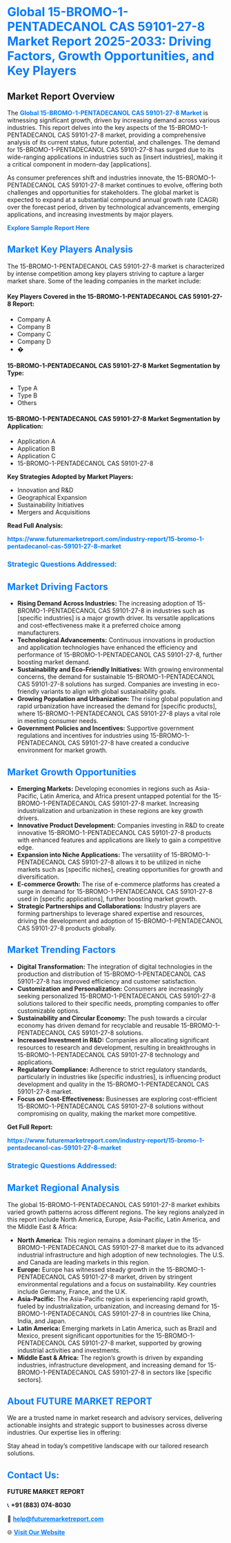 <h1 style="color: #007BFF;">Global 15-BROMO-1-PENTADECANOL CAS 59101-27-8 Market Report 2025-2033: Driving Factors, Growth Opportunities, and Key Players</h1>

<section id="overview">
<h2>Market Report Overview</h2>
<p>The <a href="https://www.futuremarketreport.com/industry-report/15-bromo-1-pentadecanol-cas-59101-27-8-market" style="color: #007BFF; text-decoration: none;"><strong>Global 15-BROMO-1-PENTADECANOL CAS 59101-27-8 Market</strong></a> is witnessing significant growth, driven by increasing demand across various industries. This report delves into the key aspects of the 15-BROMO-1-PENTADECANOL CAS 59101-27-8 market, providing a comprehensive analysis of its current status, future potential, and challenges. The demand for 15-BROMO-1-PENTADECANOL CAS 59101-27-8 has surged due to its wide-ranging applications in industries such as [insert industries], making it a critical component in modern-day [applications].</p>
<p>As consumer preferences shift and industries innovate, the 15-BROMO-1-PENTADECANOL CAS 59101-27-8 market continues to evolve, offering both challenges and opportunities for stakeholders. The global market is expected to expand at a substantial compound annual growth rate (CAGR) over the forecast period, driven by technological advancements, emerging applications, and increasing investments by major players.</p>
</section>

<section id="overview">
<p><a href="https://www.futuremarketreport.com/request-sample/reportId=113058" style="color: #007BFF; text-decoration: none;"><strong>Explore Sample Report Here</strong></a></p>
</section>

<section id="key-players">
<h2 style="color: #007BFF;">Market Key Players Analysis</h2>
<p>The 15-BROMO-1-PENTADECANOL CAS 59101-27-8 market is characterized by intense competition among key players striving to capture a larger market share. Some of the leading companies in the market include:</p>
<h4>Key Players Covered in the 15-BROMO-1-PENTADECANOL CAS 59101-27-8 Report:</h4>
<ul><li>Company A</li><li>Company B</li><li>Company C</li><li>Company D</li><li>�</li></ul>
<h4>15-BROMO-1-PENTADECANOL CAS 59101-27-8 Market Segmentation by Type:</h4>
<ul><li>Type A</li><li>Type B</li><li>Others</li></ul>

<h4>15-BROMO-1-PENTADECANOL CAS 59101-27-8 Market Segmentation by Application:</h4>
<ul><li>Application A</li><li>Application B</li><li>Application C</li><li>15-BROMO-1-PENTADECANOL CAS 59101-27-8</li></ul>
<p><strong>Key Strategies Adopted by Market Players:</strong></p>
<ul>
<li>Innovation and R&D</li>
<li>Geographical Expansion</li>
<li>Sustainability Initiatives</li>
<li>Mergers and Acquisitions</li>
</ul>
</section>

<section>
<p><strong>Read Full Analysis: </strong></p><a href="https://www.futuremarketreport.com/industry-report/15-bromo-1-pentadecanol-cas-59101-27-8-market" style="color: #007BFF; text-decoration: none;"><strong>https://www.futuremarketreport.com/industry-report/15-bromo-1-pentadecanol-cas-59101-27-8-market</strong></a>
<h3 style="color: #007BFF;">Strategic Questions Addressed:</h3>
</section>

<section id="driving-factors">
<h2 style="color: #007BFF;">Market Driving Factors</h2>
<ul>
<li><strong>Rising Demand Across Industries:</strong> The increasing adoption of 15-BROMO-1-PENTADECANOL CAS 59101-27-8 in industries such as [specific industries] is a major growth driver. Its versatile applications and cost-effectiveness make it a preferred choice among manufacturers.</li>
<li><strong>Technological Advancements:</strong> Continuous innovations in production and application technologies have enhanced the efficiency and performance of 15-BROMO-1-PENTADECANOL CAS 59101-27-8, further boosting market demand.</li>
<li><strong>Sustainability and Eco-Friendly Initiatives:</strong> With growing environmental concerns, the demand for sustainable 15-BROMO-1-PENTADECANOL CAS 59101-27-8 solutions has surged. Companies are investing in eco-friendly variants to align with global sustainability goals.</li>
<li><strong>Growing Population and Urbanization:</strong> The rising global population and rapid urbanization have increased the demand for [specific products], where 15-BROMO-1-PENTADECANOL CAS 59101-27-8 plays a vital role in meeting consumer needs.</li>
<li><strong>Government Policies and Incentives:</strong> Supportive government regulations and incentives for industries using 15-BROMO-1-PENTADECANOL CAS 59101-27-8 have created a conducive environment for market growth.</li>
</ul>
</section>

<section id="growth-opportunities">
<h2 style="color: #007BFF;">Market Growth Opportunities</h2>
<ul>
<li><strong>Emerging Markets:</strong> Developing economies in regions such as Asia-Pacific, Latin America, and Africa present untapped potential for the 15-BROMO-1-PENTADECANOL CAS 59101-27-8 market. Increasing industrialization and urbanization in these regions are key growth drivers.</li>
<li><strong>Innovative Product Development:</strong> Companies investing in R&D to create innovative 15-BROMO-1-PENTADECANOL CAS 59101-27-8 products with enhanced features and applications are likely to gain a competitive edge.</li>
<li><strong>Expansion into Niche Applications:</strong> The versatility of 15-BROMO-1-PENTADECANOL CAS 59101-27-8 allows it to be utilized in niche markets such as [specific niches], creating opportunities for growth and diversification.</li>
<li><strong>E-commerce Growth:</strong> The rise of e-commerce platforms has created a surge in demand for 15-BROMO-1-PENTADECANOL CAS 59101-27-8 used in [specific applications], further boosting market growth.</li>
<li><strong>Strategic Partnerships and Collaborations:</strong> Industry players are forming partnerships to leverage shared expertise and resources, driving the development and adoption of 15-BROMO-1-PENTADECANOL CAS 59101-27-8 products globally.</li>
</ul>
</section>

<section id="trending-factors">
<h2 style="color: #007BFF;">Market Trending Factors</h2>
<ul>
<li><strong>Digital Transformation:</strong> The integration of digital technologies in the production and distribution of 15-BROMO-1-PENTADECANOL CAS 59101-27-8 has improved efficiency and customer satisfaction.</li>
<li><strong>Customization and Personalization:</strong> Consumers are increasingly seeking personalized 15-BROMO-1-PENTADECANOL CAS 59101-27-8 solutions tailored to their specific needs, prompting companies to offer customizable options.</li>
<li><strong>Sustainability and Circular Economy:</strong> The push towards a circular economy has driven demand for recyclable and reusable 15-BROMO-1-PENTADECANOL CAS 59101-27-8 solutions.</li>
<li><strong>Increased Investment in R&D:</strong> Companies are allocating significant resources to research and development, resulting in breakthroughs in 15-BROMO-1-PENTADECANOL CAS 59101-27-8 technology and applications.</li>
<li><strong>Regulatory Compliance:</strong> Adherence to strict regulatory standards, particularly in industries like [specific industries], is influencing product development and quality in the 15-BROMO-1-PENTADECANOL CAS 59101-27-8 market.</li>
<li><strong>Focus on Cost-Effectiveness:</strong> Businesses are exploring cost-efficient 15-BROMO-1-PENTADECANOL CAS 59101-27-8 solutions without compromising on quality, making the market more competitive.</li>
</ul>
</section>

<section>
<p><strong>Get Full Report: </strong></p><a href="https://www.futuremarketreport.com/industry-report/15-bromo-1-pentadecanol-cas-59101-27-8-market" style="color: #007BFF; text-decoration: none;"><strong>https://www.futuremarketreport.com/industry-report/15-bromo-1-pentadecanol-cas-59101-27-8-market</strong></a>
<h3 style="color: #007BFF;">Strategic Questions Addressed:</h3>
</section>


<section id="regional-analysis">
<h2 style="color: #007BFF;">Market Regional Analysis</h2>
<p>The global 15-BROMO-1-PENTADECANOL CAS 59101-27-8 market exhibits varied growth patterns across different regions. The key regions analyzed in this report include North America, Europe, Asia-Pacific, Latin America, and the Middle East & Africa:</p>
<ul>
<li><strong>North America:</strong> This region remains a dominant player in the 15-BROMO-1-PENTADECANOL CAS 59101-27-8 market due to its advanced industrial infrastructure and high adoption of new technologies. The U.S. and Canada are leading markets in this region.</li>
<li><strong>Europe:</strong> Europe has witnessed steady growth in the 15-BROMO-1-PENTADECANOL CAS 59101-27-8 market, driven by stringent environmental regulations and a focus on sustainability. Key countries include Germany, France, and the U.K.</li>
<li><strong>Asia-Pacific:</strong> The Asia-Pacific region is experiencing rapid growth, fueled by industrialization, urbanization, and increasing demand for 15-BROMO-1-PENTADECANOL CAS 59101-27-8 in countries like China, India, and Japan.</li>
<li><strong>Latin America:</strong> Emerging markets in Latin America, such as Brazil and Mexico, present significant opportunities for the 15-BROMO-1-PENTADECANOL CAS 59101-27-8 market, supported by growing industrial activities and investments.</li>
<li><strong>Middle East & Africa:</strong> The region’s growth is driven by expanding industries, infrastructure development, and increasing demand for 15-BROMO-1-PENTADECANOL CAS 59101-27-8 in sectors like [specific sectors].</li>
</ul>
</section>

<footer>
<h2 style="color: #007BFF;">About FUTURE MARKET REPORT</h2>
<p>We are a trusted name in market research and advisory services, delivering actionable insights and strategic support to businesses across diverse industries. Our expertise lies in offering:</p>

<p>Stay ahead in today’s competitive landscape with our tailored research solutions.</p>

<h2 style="color: #007BFF;">Contact Us:</h2>
<p><strong>FUTURE MARKET REPORT</strong></p>
<p>📞 <strong>+91 (883) 074-8030</strong></p>
<p>📧 <strong><a href="mailto:help@futuremarketreport.com" style="color: #007BFF;">help@futuremarketreport.com</a></strong></p>
<p>🌐 <strong><a href="https://www.futuremarketreport.com/" style="color: #007BFF;">Visit Our Website</a></strong></p>
</footer>
